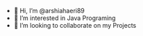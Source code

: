 - 👋 Hi, I’m @arshiahaeri89
- 👀 I’m interested in Java Programing
- 💞️ I’m looking to collaborate on my Projects

<!---
arshiahaeri89/arshiahaeri89 is a ✨ special ✨ repository because its `README.md` (this file) appears on your GitHub profile.
You can click the Preview link to take a look at your changes.
--->
